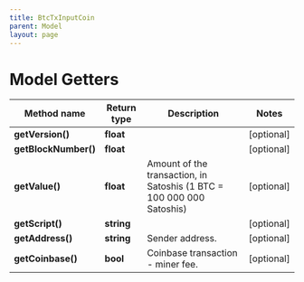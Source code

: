 ```yaml
---
title: BtcTxInputCoin
parent: Model
layout: page
---
```


# Model Getters

Method name | Return type | Description | Notes
------------ | ------------- | ------------- | -------------
**getVersion()** | **float** |  | [optional]
**getBlockNumber()** | **float** |  | [optional]
**getValue()** | **float** | Amount of the transaction, in Satoshis (1 BTC = 100 000 000 Satoshis) | [optional]
**getScript()** | **string** |  | [optional]
**getAddress()** | **string** | Sender address. | [optional]
**getCoinbase()** | **bool** | Coinbase transaction - miner fee. | [optional]

